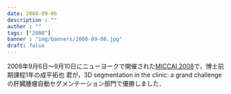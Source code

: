 ```yaml
---
date: 2008-09-06
description : ""
auther : ""
tags: ["2008"]
banner : "img/banners/2008-09-06.jpg"
draft: false
---
```

2008年9月6日～9月10日にニューヨークで開催された[MICCAI 2008](http://miccai2008.rutgers.edu/)で，博士前期課程1年の成平拓也 君が，3D segmentation in the clinic: a grand challengeの肝臓腫瘤自動セグメンテーション部門で優勝しました．
<!--more-->
